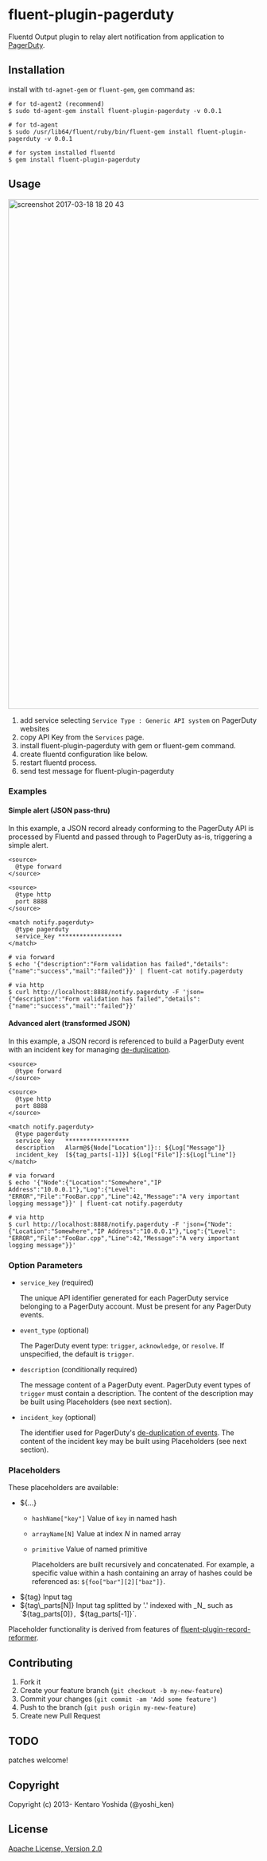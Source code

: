 # fluent-plugin-pagerduty

Fluentd Output plugin to relay alert notification from application to [PagerDuty](http://www.pagerduty.com/).

## Installation

install with `td-agnet-gem` or `fluent-gem`, `gem` command as:

```
# for td-agent2 (recommend)
$ sudo td-agent-gem install fluent-plugin-pagerduty -v 0.0.1

# for td-agent
$ sudo /usr/lib64/fluent/ruby/bin/fluent-gem install fluent-plugin-pagerduty -v 0.0.1

# for system installed fluentd
$ gem install fluent-plugin-pagerduty
```

## Usage

<img width="1025" alt="screenshot 2017-03-18 18 20 43" src="https://cloud.githubusercontent.com/assets/1428486/24077350/ab9f9dd4-0c07-11e7-9f9f-8cd27a451b6e.png">

1. add service selecting `Service Type : Generic API system` on PagerDuty websites
2. copy API Key from the `Services` page.
3. install fluent-plugin-pagerduty with gem or fluent-gem command.
4. create fluentd configuration like below.
5. restart fluentd process.
6. send test message for fluent-plugin-pagerduty

### Examples

#### Simple alert (JSON pass-thru)

In this example, a JSON record already conforming to the PagerDuty API is processed by Fluentd and passed through to PagerDuty as-is, triggering a simple alert.

```
<source>
  @type forward
</source>

<source>
  @type http
  port 8888
</source>

<match notify.pagerduty>
  @type pagerduty
  service_key ******************
</match>
```

```
# via forward
$ echo '{"description":"Form validation has failed","details":{"name":"success","mail":"failed"}}' | fluent-cat notify.pagerduty

# via http
$ curl http://localhost:8888/notify.pagerduty -F 'json={"description":"Form validation has failed","details":{"name":"success","mail":"failed"}}'
```

#### Advanced alert (transformed JSON)

In this example, a JSON record is referenced to build a PagerDuty event with an incident key for managing [de-duplication](https://v2.developer.pagerduty.com/docs/events-api#incident-de-duplication-and-incident_key).

```
<source>
  @type forward
</source>

<source>
  @type http
  port 8888
</source>

<match notify.pagerduty>
  @type pagerduty
  service_key   ******************
  description   Alarm@${Node["Location"]}:: ${Log["Message"]}
  incident_key  [${tag_parts[-1]}] ${Log["File"]}:${Log["Line"]}
</match>
```

```
# via forward
$ echo '{"Node":{"Location":"Somewhere","IP Address":"10.0.0.1"},"Log":{"Level": "ERROR","File":"FooBar.cpp","Line":42,"Message":"A very important logging message"}}' | fluent-cat notify.pagerduty

# via http
$ curl http://localhost:8888/notify.pagerduty -F 'json={"Node":{"Location":"Somewhere","IP Address":"10.0.0.1"},"Log":{"Level": "ERROR","File":"FooBar.cpp","Line":42,"Message":"A very important logging message"}}'
```


### Option Parameters

- `service_key` (required)

    The unique API identifier generated for each PagerDuty service belonging to a PagerDuty account. Must be present for any PagerDuty events.

- `event_type` (optional)

    The PagerDuty event type: `trigger`, `acknowledge`, or `resolve`. If unspecified, the default is `trigger`.

- `description` (conditionally required)

    The message content of a PagerDuty event. PagerDuty event types of `trigger` must contain a description. The content of the description may be built using Placeholders (see next section).

- `incident_key` (optional)

    The identifier used for PagerDuty's [de-duplication of events](https://v2.developer.pagerduty.com/docs/events-api#incident-de-duplication-and-incident_key). The content of the incident key may be built using Placeholders (see next section).

### Placeholders

These placeholders are available:

* ${…}
  * `hashName["key"]` Value of `key` in named hash
  * `arrayName[N]` Value at index _N_ in named array
  * `primitive` Value of named primitive
  
    Placeholders are built recursively and concatenated. For example, a specific value within a hash containing an array of hashes could be referenced as: `${foo["bar"][2]["baz"]}`.
* ${tag} Input tag
* ${tag\_parts[N]} Input tag splitted by '.' indexed with _N_ such as `${tag_parts[0]}`, `${tag_parts[-1]}`. 

Placeholder functionality is derived from features of [fluent-plugin-record-reformer](https://github.com/sonots/fluent-plugin-record-reformer).

## Contributing

1. Fork it
2. Create your feature branch (`git checkout -b my-new-feature`)
3. Commit your changes (`git commit -am 'Add some feature'`)
4. Push to the branch (`git push origin my-new-feature`)
5. Create new Pull Request

## TODO

patches welcome!

## Copyright

Copyright (c) 2013- Kentaro Yoshida (@yoshi_ken)

## License

[Apache License, Version 2.0](http://www.apache.org/licenses/LICENSE-2.0)


